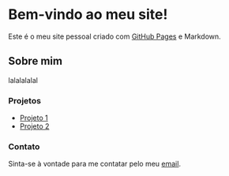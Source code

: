 # Bem-vindo ao meu site!
Este é o meu site pessoal criado com [GitHub Pages](https://pages.github.com/) e Markdown.

## Sobre mim
lalalalalal

### Projetos
- [Projeto 1](link-do-projeto)
- [Projeto 2](link-do-projeto)

### Contato
Sinta-se à vontade para me contatar pelo meu [email](mailto:seuemail@exemplo.com).